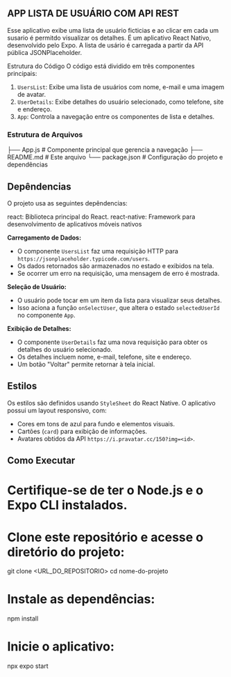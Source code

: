 ## APP LISTA DE USUÁRIO COM API REST
Esse aplicativo exibe uma lista de usuário ficticias e ao clicar em cada um susario é permitdo visualizar os detalhes. É um aplicativo React Nativo, desenvolvido pelo Expo. A lista de usário é carregada a partir da API pública JSONPlaceholder.


Estrutura do Código
O código está dividido em três componentes principais:

1. `UsersList`: Exibe uma lista de usuários com nome, e-mail e uma imagem de avatar.
2. `UserDetails`: Exibe detalhes do usuário selecionado, como telefone, site e endereço.
3. `App`: Controla a navegação entre os componentes de lista e detalhes.

### Estrutura de Arquivos

├── App.js                # Componente principal que gerencia a navegação
├── README.md             # Este arquivo
└── package.json           # Configuração do projeto e dependências
## Depêndencias 

O projeto usa as seguintes depêndencias:

react: Biblioteca principal do React.
react-native: Framework para desenvolvimento de aplicativos móveis nativos

 **Carregamento de Dados:**
   - O componente `UsersList` faz uma requisição HTTP para `https://jsonplaceholder.typicode.com/users`.
   - Os dados retornados são armazenados no estado e exibidos na tela.
   - Se ocorrer um erro na requisição, uma mensagem de erro é mostrada.

**Seleção de Usuário:**
   - O usuário pode tocar em um item da lista para visualizar seus detalhes.
   - Isso aciona a função `onSelectUser`, que altera o estado `selectedUserId` no componente `App`.

 **Exibição de Detalhes:**
   - O componente `UserDetails` faz uma nova requisição para obter os detalhes do usuário selecionado.
   - Os detalhes incluem nome, e-mail, telefone, site e endereço.
   - Um botão "Voltar" permite retornar à tela inicial.

## Estilos
Os estilos são definidos usando `StyleSheet` do React Native. O aplicativo possui um layout responsivo, com:
- Cores em tons de azul para fundo e elementos visuais.
- Cartões (`card`) para exibição de informações.
- Avatares obtidos da API `https://i.pravatar.cc/150?img=<id>`.

## Como Executar

# Certifique-se de ter o Node.js e o Expo CLI instalados.

# Clone este repositório e acesse o diretório do projeto:
git clone <URL_DO_REPOSITORIO>
cd nome-do-projeto

# Instale as dependências:
npm install

# Inicie o aplicativo:
npx expo start
